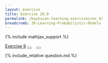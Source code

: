 ```yaml
---
layout: exercise
title: Exercise 20.9
permalink: /bayesian-learning-exercises/ex_9/
breadcrumb: 20-Learning-Probabilistic-Models
---
```


{% include mathjax_support %}

<div class="card">
<div class="card-header p-2">
<a href='#' class="p-2">Exercise 9</a>
<button type="button" class="btn btn-dark float-right" title="Solve this Exercise" onclick="solve('ex20.9');" href="#"><i id="ex20.9" class="fas fa-pen" style="color:white"></i></button>
<a class="edit_question" href="#"><button type="button" class="btn btn-dark float-right" title="Edit this Question"  style="margin-left:10px; margin-right:10px;" onclick="edit('ex20.9');" href="#"><i id="ex20.9" class="far fa-edit" style="color:white"></i></button></a>
</div>
<div class="card-body">
<p class="card-text">{% include_relative question.md %}</p>
</div>
</div>
<br>
